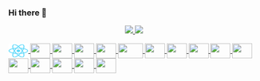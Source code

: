 ### Hi there 👋

<div align="center">
  <a href="https://github.com/GabrielVictor159">
  <img height ="180em" src ="https://github-readme-stats.vercel.app/api?username=GabrielVictor159&show_icons=true&theme=dracula&include_all_commits=true&count_private=true" />
  <img height="180em" src="https://github-readme-stats.vercel.app/api/top-langs/?username=GabrielVictor159&&repo=github-readme-stats&layout=compact&langs_count=10&theme=dracula&show_icons=true&hide=jupyter%20notebook,python,stars"/>
    
</div>
<div style="display: inline_block"><br>
  <img align="center" height="30" width="40" src="https://raw.githubusercontent.com/devicons/devicon/master/icons/react/react-original.svg">
  <img align="center" height="30" width="40" src="https://cdn.jsdelivr.net/gh/devicons/devicon/icons/angularjs/angularjs-original.svg" >
  <img align="center" height="30" width="40" src="https://cdn.jsdelivr.net/gh/devicons/devicon/icons/java/java-original.svg">
  <img align="center" height="30" width="40" src="https://cdn.jsdelivr.net/gh/devicons/devicon/icons/spring/spring-original-wordmark.svg">
    <img align="center" height="30" width="40" src="https://cdn.jsdelivr.net/gh/devicons/devicon/icons/nextjs/nextjs-original-wordmark.svg"  >
  <img align="center" height="30" width="50" src="https://upload.wikimedia.org/wikipedia/commons/thumb/d/d9/Node.js_logo.svg/1920px-Node.js_logo.svg.png"  >
  <img align="center" height="30" width="40" src="https://cdn.jsdelivr.net/gh/devicons/devicon/icons/typescript/typescript-original.svg" >
   <img align="center" height="30" width="40" src="https://cdn.jsdelivr.net/gh/devicons/devicon/icons/javascript/javascript-original.svg" >
   <img align="center" height="30" width="40" src="https://cdn.jsdelivr.net/gh/devicons/devicon/icons/sass/sass-original.svg" >
  <img align="center" height="30" width="40" src="https://cdn.jsdelivr.net/gh/devicons/devicon/icons/html5/html5-original.svg" >
  <img align="center" height="30" width="40" src="https://cdn.jsdelivr.net/gh/devicons/devicon/icons/css3/css3-original.svg"  >
  <img align="center" height="30" width="40" src="https://cdn.jsdelivr.net/gh/devicons/devicon/icons/docker/docker-original.svg">
  <img align="center" height="30" width="40" src="https://cdn.jsdelivr.net/gh/devicons/devicon/icons/dotnetcore/dotnetcore-original.svg" >
  <img align="center" height="30" width="40" src="https://cdn.jsdelivr.net/gh/devicons/devicon/icons/c/c-original.svg">
  <img align="center" height="30" width="40" src="https://cdn.jsdelivr.net/gh/devicons/devicon/icons/cplusplus/cplusplus-original.svg">
  <img align="center" height="30" width="40" src="https://cdn.jsdelivr.net/gh/devicons/devicon/icons/csharp/csharp-original.svg">
  
</div>
